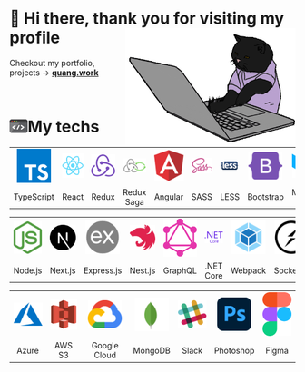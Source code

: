 # 👋 Hi there, thank you for visiting my profile</a> <img align='right' src="/assets/cat.gif" height="" width="300" alt="Coding Cat">

Checkout my portfolio, projects → <a href="https://quang.work" target="_blank"><b>quang.work</b></a>

<br />

# <img src="/assets/code.gif" width="32" align="left"> My techs

<table >
	<tr align="center">
		<td>
			<img src="/assets/icons/typescript.svg" width="60"/>
		</td>
		<td >
			<img src="/assets/icons/react.svg" width="60"/>
		</td>
		<td>
			<img src="/assets/icons/redux.svg" width="60"/>
		</td>
		<td>
			<img src="/assets/icons/redux_saga.svg" width="60"/>
		</td>
		<td >
			<img src="/assets/icons/angular.svg" width="60"/>
		</td>
		<td >
			<img src="/assets/icons/sass.svg" width="60"/>
		</td>
		<td >
			<img src="/assets/icons/less.svg" width="60"/>
		</td>
		<td >
			<img src="/assets/icons/bootstrap.svg" width="60"/>
		</td>
		<td>
			<img src="/assets/icons/material_ui.svg" width="60"/>
		</td>
		<td >
			<img src="/assets/icons/tailwind_css.svg" width="60"/>
		</td>
    </tr>
    <tr align="center">
    	<td>TypeScript</td>
    	<td>React</td>
	<td>Redux</td>
	<td>Redux Saga</td>
    	<td>Angular</td>
    	<td>SASS</td>
    	<td>LESS</td>
    	<td>Bootstrap</td>
	<td>Material UI</td>
	<td>Tailwind CSS</td>
    </tr>
</table>
<table >
	<tr align="center">
		<td >
			<img src="/assets/icons/nodejs.svg" width="60"/>
		</td>
		<td >
			<img src="/assets/icons/nextjs.svg" width="60"/>
		</td>
		<td >
			<img src="/assets/icons/expressjs.png" width="60"/>
		</td>
		<td>
			<img src="/assets/icons/nestjs.svg" width="60"/>
		</td>
		<td>
			<img src="/assets/icons/graphql.svg" width="60"/>
		</td>
		<td >
			<img src="/assets/icons/net_core.svg" width="60"/>
		</td>
		<td >
			<img src="/assets/icons/webpack.svg" width="60"/>
		</td>
		<td >
			<img src="/assets/icons/socket_io.svg" width="60"/>
		</td>
		<td>
			<img src="/assets/icons/auth0.svg" width="60"/>
		</td>
    </tr>
    <tr align="center">
    	<td>Node.js</td>
    	<td>Next.js</td>
    	<td>Express.js</td>
			<td>Nest.js</td>
			<td>GraphQL</td>
			<td>.NET Core</td>
    	<td>Webpack</td>
    	<td>Socket.io</td>
			<td>Auth0</td>
    </tr>
</table>
<table >
	<tr align="center">
		<td >
			<img src="/assets/icons/azure.svg" width="60"/>
		</td>
		<td>
			<img src="/assets/icons/s3.svg" width="60"/>
		</td>
		<td>
			<img src="/assets/icons/google_cloud.svg" width="60"/>
		</td>
		<td >
			<img src="/assets/icons/mongodb.svg" width="60"/>
		</td>
		<td >
			<img src="/assets/icons/slack.svg" width="60"/>
		</td>
		<td >
			<img src="/assets/icons/photoshop.svg" width="60"/>
		</td>
		<td >
			<img src="/assets/icons/figma.svg" width="60"/>
		</td>
	</tr>
	<tr align="center">
		<td>Azure</td>
		<td>AWS S3</td>
		<td>Google Cloud</td>
		<td>MongoDB</td>
		<td>Slack</td>
		<td>Photoshop</td>
		<td>Figma</td>
	</tr>
</table>
